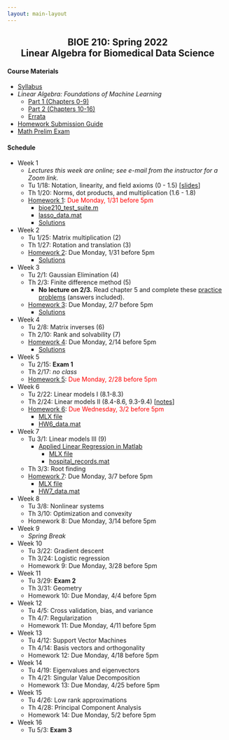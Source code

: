 ```yaml
---
layout: main-layout
---
```


<link href="style.css" rel="stylesheet">

<center>
<h2>BIOE 210: Spring 2022<br>
Linear Algebra for Biomedical Data Science</h2>
</center>

#### Course Materials
* [Syllabus](files/BIOE210_Sp22_Syllabus.pdf)
* *Linear Algebra: Foundations of Machine Learning*
  - [Part 1 (Chapters 0-9)](files/LAML_Part1.pdf)
  - [Part 2 (Chapters 10-16)](files/LAML_Part2.pdf)
  - [Errata](errata.md)
* [Homework Submission Guide](files/BIOE210_Homework_Submission_Guide.pdf)
* [Math Prelim Exam](/files/PrelimExam.pdf)

#### Schedule

* Week 1
  - *Lectures this week are online; see e-mail from the instructor for a Zoom link.*
  - Tu 1/18: Notation, linearity, and field axioms (0 - 1.5) [[slides](files/01_slides.pdf)]
  - Th 1/20: Norms, dot products, and multiplication (1.6 - 1.8)
  - [Homework 1](files/Homework01.pdf): <font color="red">Due Monday, 1/31 before 5pm</font>
    - [bioe210_test_suite.m](files/bioe210_test_suite.m)
    - [lasso_data.mat](files/lasso_data.mat)
    - [Solutions](files/Homework01_Solutions.pdf)
* Week 2
  - Tu 1/25: Matrix multiplication (2)
  - Th 1/27: Rotation and translation (3)
  - [Homework 2](files/Homework02.pdf): Due Monday, 1/31 before 5pm
    - [Solutions](files/Homework02_Solutions.pdf)
* Week 3
  - Tu 2/1: Gaussian Elimination (4)
  - Th 2/3: Finite difference method (5)
    -  **No lecture on 2/3.** Read chapter 5 and complete these [practice problems](files/FiniteDifferencePracticeProblems.pdf) (answers included).
  - [Homework 3](files/Homework03.pdf): Due Monday, 2/7 before 5pm
    - [Solutions](files/Homework03_Solutions.pdf)
* Week 4
  - Tu 2/8: Matrix inverses (6)
  - Th 2/10: Rank and solvability (7)
  - [Homework 4](files/Homework04.pdf): Due Monday, 2/14 before 5pm
    - [Solutions](files/Homework04_Solutions.pdf)
* Week 5
  - Tu 2/15: **Exam 1**
  - Th 2/17: *no class*
  - [Homework 5](files/Homework05.pdf): <font color="red">Due Monday, 2/28 before 5pm</font>
* Week 6
  - Tu 2/22: Linear models I (8.1-8.3)
  - Th 2/24: Linear models II (8.4-8.6, 9.3-9.4) [[notes](files/LinearModels2Notes.pdf)]
  - [Homework 6](files/Homework06.pdf): <font color="red">Due Wednesday, 3/2 before 5pm</font>
    - [MLX file](files/Homework06.mlx)
    - [HW6_data.mat](files/HW6_data.mat)
* Week 7
  - Tu 3/1: Linear models III (9)
    - [Applied Linear Regression in Matlab](files/Applied_Linear_Regression.pdf)
      - [MLX file](files/Applied_Linear_Regression.mlx)
      - [hospital_records.mat](files/hospital_records.mat)
  - Th 3/3: Root finding
  - [Homework 7](files/Homework07.pdf): Due Monday, 3/7 before 5pm
    - [MLX file](files/Homework07.mlx)
    - [HW7_data.mat](files/HW7_data.mat)
* Week 8
  - Tu 3/8: Nonlinear systems
  - Th 3/10: Optimization and convexity
  - Homework 8: Due Monday, 3/14 before 5pm
* Week 9
  - *Spring Break*
* Week 10
  - Tu 3/22: Gradient descent
  - Th 3/24: Logistic regression
  - Homework 9: Due Monday, 3/28 before 5pm
* Week 11
  - Tu 3/29: **Exam 2**
  - Th 3/31: Geometry
  - Homework 10: Due Monday, 4/4 before 5pm
* Week 12
  - Tu 4/5: Cross validation, bias, and variance
  - Th 4/7: Regularization
  - Homework 11: Due Monday, 4/11 before 5pm
* Week 13
  - Tu 4/12: Support Vector Machines
  - Th 4/14: Basis vectors and orthogonality
  - Homework 12: Due Monday, 4/18 before 5pm
* Week 14
  - Tu 4/19: Eigenvalues and eigenvectors
  - Th 4/21: Singular Value Decomposition
  - Homework 13: Due Monday, 4/25 before 5pm
* Week 15
  - Tu 4/26: Low rank approximations
  - Th 4/28: Principal Component Analysis
  - Homework 14: Due Monday, 5/2 before 5pm
* Week 16
  - Tu 5/3: **Exam 3**
